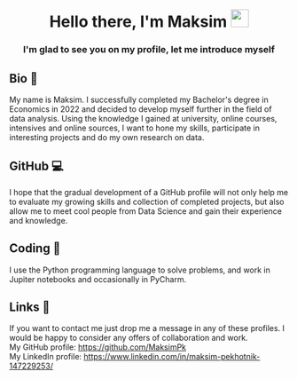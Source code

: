 <h1 align="center">Hello there, I'm Maksim</a> 
<img src="https://github.com/blackcater/blackcater/raw/main/images/Hi.gif" height="32"/></h1>
<h3 align="center">I'm glad to see you on my profile, let me introduce myself</h3>

## Bio 📄
  My name is Maksim. I successfully completed my Bachelor's degree in Economics in 2022 and decided to develop myself further in the field of data analysis. Using the knowledge I gained at university, online courses, intensives and online sources, I want to hone my skills, participate in interesting projects and do my own research on data.
## GitHub 💻
  I hope that the gradual development of a GitHub profile will not only help me to evaluate my growing skills and collection of completed projects, but also allow me to meet cool people from Data Science and gain their experience and knowledge.
## Coding 🔨
  I use the Python programming language to solve problems, and work in Jupiter notebooks and occasionally in PyCharm.
## Links 🔗
If you want to contact me just drop me a message in any of these profiles. I would be happy to consider any offers of collaboration and work. \
My GitHub profile: https://github.com/MaksimPk \
My LinkedIn profile: https://www.linkedin.com/in/maksim-pekhotnik-147229253/
